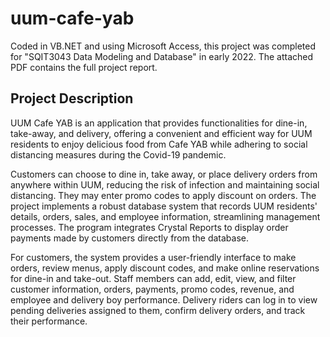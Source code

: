 # uum-cafe-yab

Coded in VB.NET and using Microsoft Access, this project was completed for "SQIT3043 Data Modeling and Database" in early 2022. The attached PDF contains the full project report.

## Project Description

UUM Cafe YAB is an application that provides functionalities for dine-in, take-away, and delivery, offering a convenient and efficient way for UUM residents to enjoy delicious food from Cafe YAB while adhering to social distancing measures during the Covid-19 pandemic.

Customers can choose to dine in, take away, or place delivery orders from anywhere within UUM, reducing the risk of infection and maintaining social distancing. They may enter promo codes to apply discount on orders. The project implements a robust database system that records UUM residents' details, orders, sales, and employee information, streamlining management processes. The program integrates Crystal Reports to display order payments made by customers directly from the database.

For customers, the system provides a user-friendly interface to make orders, review menus, apply discount codes, and make online reservations for dine-in and take-out. Staff members can add, edit, view, and filter customer information, orders, payments, promo codes, revenue, and employee and delivery boy performance. Delivery riders can log in to view pending deliveries assigned to them, confirm delivery orders, and track their performance.
